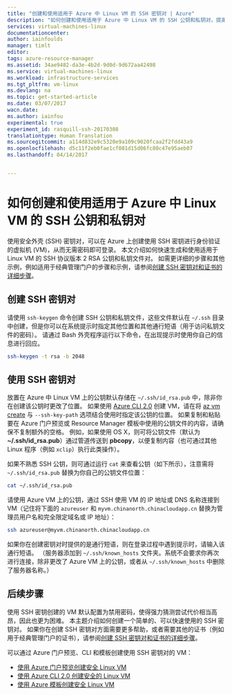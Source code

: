 ```yaml
---
title: "创建和使用适用于 Azure 中 Linux VM 的 SSH 密钥对 | Azure"
description: "如何创建和使用适用于 Azure 中 Linux VM 的 SSH 公钥和私钥对，提高身份验证过程的安全性。"
services: virtual-machines-linux
documentationcenter: 
author: iainfoulds
manager: timlt
editor: 
tags: azure-resource-manager
ms.assetid: 34ae9482-da3e-4b2d-9d0d-9d672aa42498
ms.service: virtual-machines-linux
ms.workload: infrastructure-services
ms.tgt_pltfrm: vm-linux
ms.devlang: na
ms.topic: get-started-article
ms.date: 03/07/2017
wacn.date: 
ms.author: iainfou
experimental: true
experiment_id: rasquill-ssh-20170308
translationtype: Human Translation
ms.sourcegitcommit: a114d832e9c5320e9a109c9020fcaa2f2fdd43a9
ms.openlocfilehash: d5c11f2eb0fae1cf081d15d06fc80c47e95aeb07
ms.lasthandoff: 04/14/2017


---
```


# <a name="how-to-create-and-use-an-ssh-public-and-private-key-pair-for-linux-vms-in-azure"></a>如何创建和使用适用于 Azure 中 Linux VM 的 SSH 公钥和私钥对
使用安全外壳 (SSH) 密钥对，可以在 Azure 上创建使用 SSH 密钥进行身份验证的虚拟机 (VM)，从而无需密码即可登录。 本文介绍如何快速生成和使用适用于 Linux VM 的 SSH 协议版本 2 RSA 公钥和私钥文件对。 如需更详细的步骤和其他示例，例如适用于经典管理门户的步骤和示例，请参阅[创建 SSH 密钥对和证书的详细步骤](create-ssh-keys-detailed.md)。

## <a name="create-an-ssh-key-pair"></a>创建 SSH 密钥对
请使用 `ssh-keygen` 命令创建 SSH 公钥和私钥文件，这些文件默认在 `~/.ssh` 目录中创建，但是你可以在系统提示时指定其他位置和其他通行短语（用于访问私钥文件的密码）。 请通过 Bash 外壳程序运行以下命令，在出现提示时使用你自己的信息进行回应。

```bash
ssh-keygen -t rsa -b 2048 
```

## <a name="use-the-ssh-key-pair"></a>使用 SSH 密钥对
放置在 Azure 中 Linux VM 上的公钥默认存储在 `~/.ssh/id_rsa.pub` 中，除非你在创建该公钥时更改了位置。 如果使用 [Azure CLI 2.0](https://docs.microsoft.com/cli/azure) 创建 VM，请在将 [az vm create](https://docs.microsoft.com/cli/azure/vm#create) 与 `--ssh-key-path` 选项结合使用时指定该公钥的位置。 如果复制和粘贴要在 Azure 门户预览或 Resource Manager 模板中使用的公钥文件的内容，请确保不复制额外的空格。 例如，如果使用 OS X，则可将公钥文件（默认为 **~/.ssh/id_rsa.pub**）通过管道传送到 **pbcopy**，以便复制内容（也可通过其他 Linux 程序（例如 `xclip`）执行此类操作）。 

如果不熟悉 SSH 公钥，则可通过运行 `cat` 来查看公钥（如下所示），注意需将 `~/.ssh/id_rsa.pub` 替换为你自己的公钥文件位置：

```bash
cat ~/.ssh/id_rsa.pub
```

请使用 Azure VM 上的公钥，通过 SSH 使用 VM 的 IP 地址或 DNS 名称连接到 VM（记住将下面的 `azureuser` 和 `myvm.chinanorth.chinacloudapp.cn` 替换为管理员用户名和完全限定域名或 IP 地址）：

```bash
ssh azureuser@myvm.chinanorth.chinacloudapp.cn
```

如果你在创建密钥对时提供的是通行短语，则在登录过程中遇到提示时，请输入该通行短语。 （服务器添加到 `~/.ssh/known_hosts` 文件夹。系统不会要求你再次进行连接，除非更改了 Azure VM 上的公钥，或者从 `~/.ssh/known_hosts` 中删除了服务器名称。）

## <a name="next-steps"></a>后续步骤

使用 SSH 密钥创建的 VM 默认配置为禁用密码，使得强力猜测尝试代价相当高昂，因此也更为困难。 本主题介绍如何创建一个简单的、可以快速使用的 SSH 密钥对。 如果你在创建 SSH 密钥对方面需要更多帮助，或者需要其他的证书（例如用于经典管理门户的证书），请参阅[创建 SSH 密钥对和证书的详细步骤](create-ssh-keys-detailed.md)。

可以通过 Azure 门户预览、CLI 和模板创建使用 SSH 密钥对的 VM：

* [使用 Azure 门户预览创建安全 Linux VM](quick-create-portal.md?toc=%2fazure%2fvirtual-machines%2flinux%2ftoc.json)
* [使用 Azure CLI 2.0 创建安全的 Linux VM](quick-create-cli.md?toc=%2fazure%2fvirtual-machines%2flinux%2ftoc.json)
* [使用 Azure 模板创建安全 Linux VM](create-ssh-secured-vm-from-template.md?toc=%2fazure%2fvirtual-machines%2flinux%2ftoc.json)
